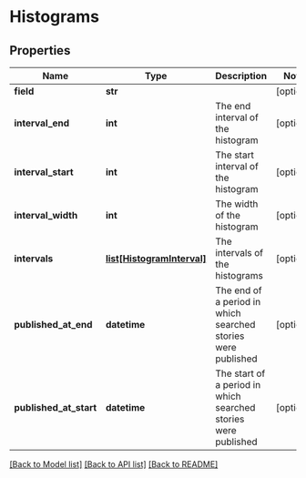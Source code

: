 # Histograms

## Properties
Name | Type | Description | Notes
------------ | ------------- | ------------- | -------------
**field** | **str** |  | [optional] 
**interval_end** | **int** | The end interval of the histogram | [optional] 
**interval_start** | **int** | The start interval of the histogram | [optional] 
**interval_width** | **int** | The width of the histogram | [optional] 
**intervals** | [**list[HistogramInterval]**](HistogramInterval.md) | The intervals of the histograms | [optional] 
**published_at_end** | **datetime** | The end of a period in which searched stories were published | [optional] 
**published_at_start** | **datetime** | The start of a period in which searched stories were published | [optional] 

[[Back to Model list]](../README.md#documentation-for-models) [[Back to API list]](../README.md#documentation-for-api-endpoints) [[Back to README]](../README.md)


